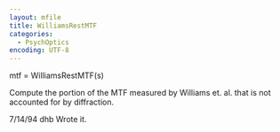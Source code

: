 ```yaml
---
layout: mfile
title: WilliamsRestMTF
categories:
  - PsychOptics
encoding: UTF-8
---
```


mtf = WilliamsRestMTF(s)

Compute the portion of the MTF measured by
Williams et. al. that is not accounted for
by diffraction.

7/14/94     dhb     Wrote it.